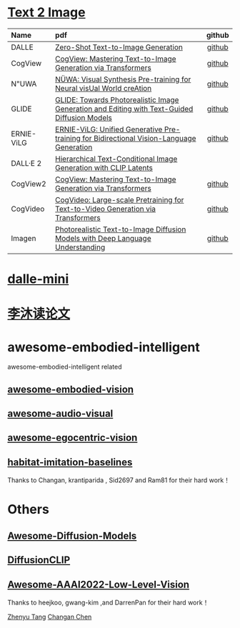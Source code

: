 # [Text 2 Image](https://www.bilibili.com/video/BV17r4y1u77B?spm_id_from=333.999.0.0&vd_source=748e2ffada3badcc315a8de5269e2580)
| Name  | pdf  |   github |
| :--- |:--- |:---: |
| DALLE  |[Zero-Shot Text-to-Image Generation](https://arxiv.org/pdf/2102.12092) |  [github](https://github.com/lucidrains/DALLE-pytorch) |
| CogView |[CogView: Mastering Text-to-Image Generation via Transformers](https://arxiv.org/pdf/2105.13290.pdf) |[github](https://github.com/THUDM/CogView) |
| N\"UWA |[NÜWA: Visual Synthesis Pre-training for Neural visUal World creAtion](https://arxiv.org/pdf/2111.12417.pdf) |[github](https://github.com/lucidrains/nuwa-pytorch) |
| GLIDE |[GLIDE: Towards Photorealistic Image Generation and Editing with Text-Guided Diffusion Models](https://arxiv.org/pdf/2112.10741v3.pdf) | [github](https://github.com/openai/glide-text2im) |
| ERNIE-ViLG  |[ERNIE-ViLG: Unified Generative Pre-training for Bidirectional Vision-Language Generation](https://arxiv.org/pdf/2112.15283.pdf) |  [github](https://github.com/PaddlePaddle/FleetX) |
| DALL·E 2 |[Hierarchical Text-Conditional Image Generation with CLIP Latents](https://cdn.openai.com/papers/dall-e-2.pdf) | |
| CogView2 |[CogView: Mastering Text-to-Image Generation via Transformers](https://arxiv.org/pdf/2105.13290.pdf) |[github](https://github.com/THUDM/CogView2)|
| CogVideo |[CogVideo: Large-scale Pretraining for Text-to-Video Generation via Transformers](https://arxiv.org/pdf/2205.15868.pdf) |[github]() |
| Imagen |[Photorealistic Text-to-Image Diffusion Models with Deep Language Understanding](https://arxiv.org/pdf/2205.11487.pdf) |[github](https://github.com/lucidrains/imagen-pytorch) |




# [dalle-mini](https://huggingface.co/spaces/dalle-mini/dalle-mini)

# [李沐读论文](https://github.com/mli/paper-reading)

# awesome-embodied-intelligent
awesome-embodied-intelligent related

## [awesome-embodied-vision](https://github.com/ChanganVR/awesome-embodied-vision)

## [awesome-audio-visual](https://github.com/krantiparida/awesome-audio-visual)

## [awesome-egocentric-vision](https://github.com/Sid2697/awesome-egocentric-vision)

## [habitat-imitation-baselines](https://github.com/Ram81/habitat-imitation-baselines)

Thanks to Changan, krantiparida , Sid2697 and Ram81 for their hard work！

# Others

## [Awesome-Diffusion-Models](https://github.com/heejkoo/Awesome-Diffusion-Models)

## [DiffusionCLIP](https://github.com/gwang-kim/DiffusionCLIP)

## [Awesome-AAAI2022-Low-Level-Vision](https://github.com/DarrenPan/Awesome-AAAI2022-Low-Level-Vision)


Thanks to heejkoo, gwang-kim ,and DarrenPan  for their hard work！

[Zhenyu Tang](https://scholar.google.com/citations?user=gPGVGTkAAAAJ&hl=en)
[Changan Chen](https://changan.io/)
